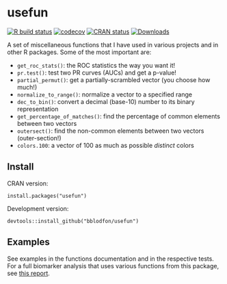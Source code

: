 # usefun

<!-- badges: start -->
[![R build status](https://github.com/bblodfon/usefun/workflows/R-CMD-check/badge.svg)](https://github.com/bblodfon/usefun/actions)
[![codecov](https://codecov.io/gh/bblodfon/usefun/branch/main/graph/badge.svg)](https://app.codecov.io/gh/bblodfon/usefun)
[![CRAN status](https://www.r-pkg.org/badges/version/usefun)](https://cran.r-project.org/package=usefun)
[![Downloads](https://cranlogs.r-pkg.org/badges/usefun)](https://cran.r-project.org/package=usefun)
<!-- badges: end -->

A set of miscellaneous functions that I have used in various projects and in other R packages. 
Some of the most important are:

- `get_roc_stats()`: the ROC statistics the way you want it!
- `pr.test()`: test two PR curves (AUCs) and get a p-value!
- `partial_permut()`: get a partially-scrambled vector (you choose how much!)
- `normalize_to_range()`: normalize a vector to a specified range
- `dec_to_bin()`: convert a decimal (base-10) number to its binary representation
- `get_percentage_of_matches()`: find the percentage of common elements between two vectors
- `outersect()`: find the non-common elements between two vectors (outer-section!)
- `colors.100`: a vector of 100 as much as possible *distinct* colors

## Install

CRAN version:
```
install.packages("usefun")
```

Development version:
```
devtools::install_github("bblodfon/usefun")
```

## Examples

See examples in the functions documentation and in the respective tests.
For a full biomarker analysis that uses various functions from this package, see [this report](https://druglogics.github.io/gitsbe-model-analysis/atopo/cell-lines-2500/).
